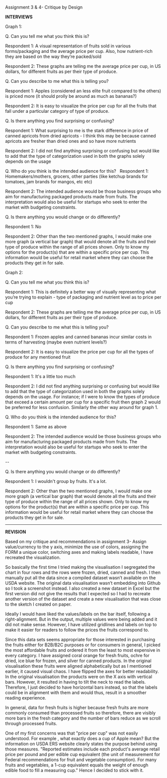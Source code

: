 Assignment 3 & 4- Critique by Design

**INTERVIEWS**

Graph 1:

Q. Can you tell me what you think this is?

Respondent 1: A visual representation of fruits sold in various forms/packaging and the average price per cup. Also, how nutrient-rich they are based on the way they’re packed/sold

Respondent 2: These graphs are telling me the average price per cup, in US dollars, for different fruits as per their type of produce.


Q. Can you describe to me what this is telling you?

Respondent 1:  Apples (considered an less elite fruit compared to the others) is priced more (it should prolly be around as much as bananas?)

Respondent 2:  It is easy to visualize the price per cup for all the fruits that fall under a particular category of type of produce.


Q. Is there anything you find surprising or confusing?

Respondent 1: What surprising to me is the stark difference in price of canned apricots from dried apricots - I think this may be because canned apricots are fresher than dried ones and so have more nutrients

Respondent 2: I did not find anything surprising or confusing but would like to add that the type of categorization used in both the graphs solely depends on the usage


Q. Who do you think is the intended audience for this?
 
Respondent 1: Homemakers/mothers, grocers, other parties (like ketchup brands for tomatoes, jam brands for mangos, etc etc)

Respondent 2: The intended audience would be those business groups who aim for manufacturing packaged products made from fruits. The interpretation would also be useful for startups who seek to enter the market with budgeting constraints.


Q. Is there anything you would change or do differently?

Respondent 1: No

Respondent 2: Other than the two mentioned graphs, I would make one more graph (a vertical bar graph) that would denote all the fruits and their type of produce within the range of all prices shown. Only to know my options for the product(s) that are within a specific price per cup. This information would be useful for retail market where they can choose the products they get in for sale.


Graph 2:

Q. Can you tell me what you think this is?

Respondent 1: This is definitely a better way of visually representing what you’re trying to explain - type of packaging and nutrient level as to price per cup 

Respondent 2: These graphs are telling me the average price per cup, in US dollars, for different fruits as per their type of produce.


Q. Can you describe to me what this is telling you?

Respondent 1: Frozen apples and canned bananas incur similar costs in terms of harvesting (maybe even nutrient levels?)

Respondent 2: It is easy to visualize the price per cup for all the types of produce for any mentioned fruit


Q. Is there anything you find surprising or confusing?

Respondent 1: It's a little too much

Respondent 2: I did not find anything surprising or confusing but would like to add that the type of categorization used in both the graphs solely depends on the usage. 
For instance; if I were to know the types of produce that exceed a certain amount per cup for a specific fruit then graph 2 would be preferred for less confusion. Similarly the other way around for graph 1.


Q. Who do you think is the intended audience for this?

Respondent 1: Same as above

Respondent 2: The intended audience would be those business groups who aim for manufacturing packaged products made from fruits. The interpretation would also be useful for startups who seek to enter the market with budgeting constraints.

--

Q. Is there anything you would change or do differently?

Respondent 1: I wouldn't group by fruits. It's a lot.

Respondent 2:  Other than the two mentioned graphs, I would make one more graph (a vertical bar graph) that would denote all the fruits and their type of produce within the range of all prices shown. Only to know my options for the product(s) that are within a specific price per cup. This information would be useful for retail market where they can choose the products they get in for sale.

---- 

**REVISION**

Based on my critique and recommendations in assignment 3- Assign value/currency to the y axis, minimize the use of colors, assigning the FORM a unique color, switching axes and making labels readable, I have recreated the visualization.

So basically the first time I tried making the visualisation I segregated the chart in four rows and the rows were frozen, dried, canned and fresh. I then manually put all the data since a compiled dataset wasn’t available on the USDA website. The original data visualisation wasn’t embedding into Github so I took a screenshot instead. I also created a new dataset in Excel but the first version did not give the results that I expected so I had to recreate another version of the dataset and create a new visualisation that was close to the sketch I created on paper.

Ideally I would have liked the values/labels on the bar itself, following a right-alignment. But in the output, multiple values were being added and it did not make sense. However, I have utilized gridlines and labels on top to make it easier for readers to follow the prices the fruits correspond to. 

Since this data sets seems appropriate for those interested in purchasing the fruits either for B2B/B2C purposes or for consumers in general, I picked the most affordable fruits and ordered it from the least to most expensive in every category. I have assigned coral orange for fresh fruits, ochre for dried, ice blue for frozen, and silver for canned products. In the original visualisation these fruits were aligned alphabetically but as I mentioned earlier, it caused visual chaos. I have flipped the axes for better readability. In the original visualisation the products were on the X axis with vertical bars. However, it resulted in having to tilt the neck to read the labels. Therefore, I just decided to have horizontal bars instead, so that the labels could be in alignment with them and would thus, result in a smoother reading experience.

In general, data for fresh fruits is higher because fresh fruits are more commonly consumed than processed fruits so therefore, there are visibly more bars in the fresh category and the number of bars reduce as we scroll through processed fruits.

One of my first concerns was that "price per cup" was not easily understood. For example , what exactly does a cup of Apple mean? But the information on USDA ERS website clearly states the purpose behind using those measures. "Reported estimates include each product's average retail price per pound and per edible cup equivalent (the unit of measurement for Federal recommendations for fruit and vegetable consumption). For many fruits and vegetables, a 1-cup equivalent equals the weight of enough edible food to fill a measuring cup." Hence I decided to stick with it. 

<div class="flourish-embed flourish-chart" data-src="visualisation/8638557"><script src="https://public.flourish.studio/resources/embed.js"></script></div>
